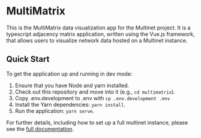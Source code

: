 # MultiMatrix

This is the MultiMatrix data visualization app for the Multinet project.
It is a typescript adjacency matrix application, written using the Vue.js
framework, that allows users to visualize network data hosted on a Multinet
instance.

## Quick Start

To get the application up and running in dev mode:

1. Ensure that you have Node and yarn installed.
2. Check out this repository and move into it (e.g., `cd multimatrix`).
3. Copy .env.development to .env with `cp .env.development .env`
4. Install the Yarn dependencies: `yarn install`.
5. Run the application: `yarn serve`.

For further details, including how to set up a full multinet instance, please
see the [full documentation](https://multinet-app.readthedocs.io).
